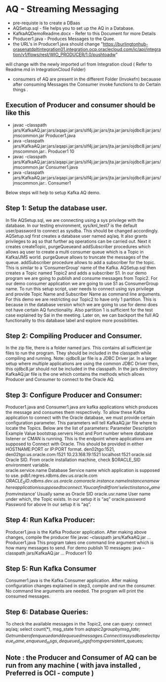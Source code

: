 # AQ - Streaming Messaging

 - pre-requiste is to create a DBaas 
 - AQSetup.sql - file helps you to set up the AQ in a Database.
 - KafkaAQDemoReadme.docx  - Refer to this Document for more Details 
 - Producer1.java - Produces Messages to the Quee.
 - the URL's in Producer1.java should change 
  "https://burlingtonhub-orasenatdpltintegration01.integration.ocp.oraclecloud.com/ic/api/integration/v1/flows/rest/WIO_PRODUCER/1.0/pushtoadw"
  
  will change with the newly imported url from Integration cloud ( Refer to Readme.md in IntegrationCloud Folder)
  
 - consumers of AQ are present in the different Folder (Invokefn) becauase after consuming Messages the Consumer invoke functions to do Certain things .
 

## Execution of Producer and consumer should be like this 
- javac  -classpath jars/KafkaAQ.jar:jars/aqapi.jar:jars/slf4j.jar:jars/jta.jar:jars/ojdbc8.jar:jars/jmscommon.jar  Producer1.java
- java  -classpath jars/KafkaAQ.jar:jars/aqapi.jar:jars/slf4j.jar:jars/jta.jar:jars/ojdbc8.jar:jars/jmscommon.jar:.  Producer1 10
- javac  -classpath jars/KafkaAQ.jar:jars/aqapi.jar:jars/slf4j.jar:jars/jta.jar:jars/ojdbc8.jar:jars/jmscommon.jar Consumer1.java
- java  -classpath jars/KafkaAQ.jar:jars/aqapi.jar:jars/slf4j.jar:jars/jta.jar:jars/ojdbc8.jar:jars/jmscommon.jar:. Consumer1
  
Below steps will help to setup Kafka AQ demo.
## Step 1: Setup the database user. 
In file AQSetup.sql, we are connecting using a sys privilege with the database. In our testing environment, sys/knl_test7 is the default user/password to connect as sysdba. This should be changed accordingly. 
AQSetup.sql first creates a database user named aq/aq. It also grants privileges to aq so that further aq operations can be carried out.
Next it creates createTopic, purgeQueueand addSubscriber procedures which allows aq user to create a multi consumer queue which is a Topic in Kafka/JMS world. purgeQueue allows to truncate the messages of the queue. addSubscriber procedure allows to add a subscriber for the topic. This is similar to a ‘ConsumerGroup’ name of the Kafka.
AQSetup.sql then creates a Topic named Topic2 and adds a subscriber S1. 
In our demo program we are going to publish and consume messages from Topic2. For our demo consumer application we are going to use S1 as ConsumerGroup name. 
To run this setup script, user needs to connect using sys privilege and provide Topic Name and Subscriber Name as command line arguments.
For this demo we are restricting our Topic2 to have only 1 partition. This is because in the database version which we are going to use for demo does not have certain AQ functionality. Also partition 1 is sufficient for the test case explained by Sai in the meeting. Later on, we can backport the full AQ functionality to this database label and explore more possibilities.
## Step 2: Compiling Producer and Consumer.
In the zip file, there is a folder named jars. This contains all sufficient jar files to run the program. They should be included in the classpath while compiling and running. 
Note: ojdbc8.jar file is a JDBC Driver jar. In a larger setup where multiple applications are using the common JDBC Driver then, this ojdbc8.jar should not be included in the classpath.
In the jars directory KafkaAQ.jar file is the one which contains the methods which allows Producer and Consumer to connect to the Oracle AQ. 
## Step 3: Configure Producer and Consumer:
Producer1.java and Consumer1.java are kafka applications which produces the message and consumes them respectively. To allow these Kafka application to connect with the Oracle database, we must provide certain configuration parameter. This parameters will tell KafkaAQ.jar file where to locate the Topics.  Below are the list of parameters:
Parameter	Description	Example Value
bootstrap.servers	Host and Port number where database listener or CMAN is running.  This is the endpoint where applications are supposed to Connect with Oracle. This should be provided in either HOSTNAME:PORT or IP:PORT format.	den02tgo:1521,
den02tgo.us.oracle.com:1521
10.23.168.19:1521
localhost:1521
oracle.sid	Oracle SID. From oracle installation machine, check $ORACLE_SID environment variable.	
oracle.service.name	Database Service name which application is supposed to use.	pdb1.regres.rdbms.dev.us.oracle.com
$ORACLE_SID.rdbms.dev.us.oracle.com
oracle.instance.name	Instance name where application is supposed to connect. You can find it from ‘select instance_name from v$instance’	Usually same as Oracle SID
oracle.usr.name	User name under which, the Topic exists. 	In our setup it is “aq”
oracle.password	Password for above	In our setup it is “aq”.

## Step 4: Run Kafka Producer:
Producer1.java is the Kafka Producer application. After making above changes, compile the producer file
javac –classpath jars/KafkaAQ.jar …  Producer1.java 
This program takes one command line argument which is how many messages to send.
For demo publish 10 messages: java –classpath jars/KafkaAQ.jar … Producer1 10 
## Step 5: Run Kafka Consumer
Consumer1.java is the Kafka Consumer application. After making configuration changes explained in step3, compile and run the consumer. No command line arguments are needed. The program will print the consumed messages. 
## Step 6: Database Queries:
To check the available messages in the Topic2, one can query:
connect aq/aq;
select count(*), msg_state from aq$topic2 group by msg_state;
Get number of enqueued and dequeued messages.
Connect / as sysdba
select queue_name, enqueued_msgs, dequeued_msgs from gv$persistent_queues;


## Note : the Producer and Consumer of AQ can be run  from  any machine ( with java installed  , Preferred is OCI - compute ) 
